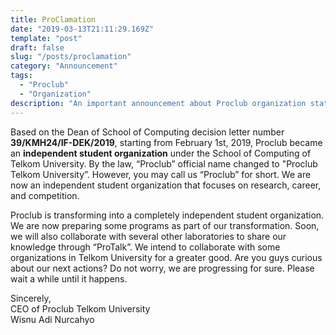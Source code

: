 ```yaml
---
title: ProClamation
date: "2019-03-13T21:11:29.169Z"
template: "post"
draft: false
slug: "/posts/proclamation"
category: "Announcement"
tags:
  - "Proclub"
  - "Organization"
description: "An important announcement about Proclub organization status."
---
```


Based on the Dean of School of Computing decision letter number
**39/KMH24/IF-DEK/2019**, starting from February 1st, 2019, Proclub became
an **independent student organization** under the School of Computing of
Telkom University. By the law, “Proclub” official name changed to
"Proclub Telkom University”. However, you may call us “Proclub” for short.
We are now an independent student organization that focuses on research,
career, and competition.

Proclub is transforming into a completely independent student organization.
We are now preparing some programs as part of our transformation. Soon, we
will also collaborate with several other laboratories to share our knowledge
through “ProTalk”. We intend to collaborate with some organizations in
Telkom University for a greater good. Are you guys curious about our next
actions? Do not worry, we are progressing for sure. Please wait a while until
it happens.

Sincerely,<br>
CEO of Proclub Telkom University<br>
Wisnu Adi Nurcahyo

